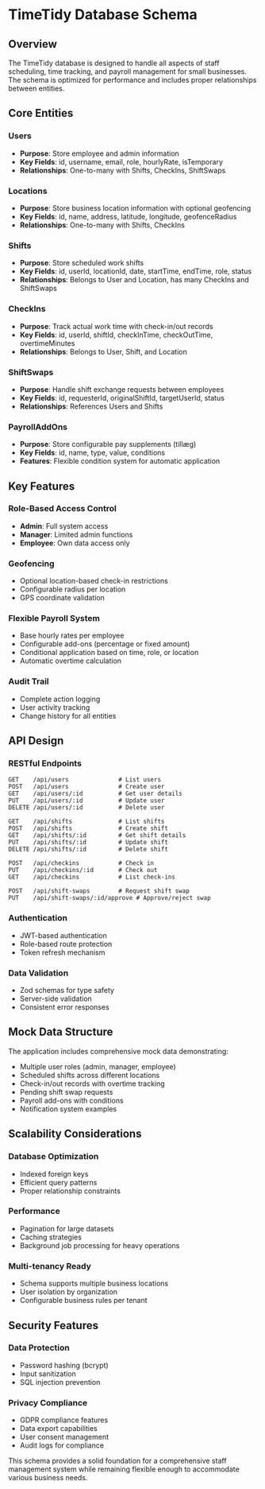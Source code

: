 # TimeTidy Database Schema

## Overview

The TimeTidy database is designed to handle all aspects of staff scheduling, time tracking, and payroll management for small businesses. The schema is optimized for performance and includes proper relationships between entities.

## Core Entities

### Users
- **Purpose**: Store employee and admin information
- **Key Fields**: id, username, email, role, hourlyRate, isTemporary
- **Relationships**: One-to-many with Shifts, CheckIns, ShiftSwaps

### Locations
- **Purpose**: Store business location information with optional geofencing
- **Key Fields**: id, name, address, latitude, longitude, geofenceRadius
- **Relationships**: One-to-many with Shifts, CheckIns

### Shifts
- **Purpose**: Store scheduled work shifts
- **Key Fields**: id, userId, locationId, date, startTime, endTime, role, status
- **Relationships**: Belongs to User and Location, has many CheckIns and ShiftSwaps

### CheckIns
- **Purpose**: Track actual work time with check-in/out records
- **Key Fields**: id, userId, shiftId, checkInTime, checkOutTime, overtimeMinutes
- **Relationships**: Belongs to User, Shift, and Location

### ShiftSwaps
- **Purpose**: Handle shift exchange requests between employees
- **Key Fields**: id, requesterId, originalShiftId, targetUserId, status
- **Relationships**: References Users and Shifts

### PayrollAddOns
- **Purpose**: Store configurable pay supplements (tillæg)
- **Key Fields**: id, name, type, value, conditions
- **Features**: Flexible condition system for automatic application

## Key Features

### Role-Based Access Control
- **Admin**: Full system access
- **Manager**: Limited admin functions
- **Employee**: Own data access only

### Geofencing
- Optional location-based check-in restrictions
- Configurable radius per location
- GPS coordinate validation

### Flexible Payroll System
- Base hourly rates per employee
- Configurable add-ons (percentage or fixed amount)
- Conditional application based on time, role, or location
- Automatic overtime calculation

### Audit Trail
- Complete action logging
- User activity tracking
- Change history for all entities

## API Design

### RESTful Endpoints
```
GET    /api/users              # List users
POST   /api/users              # Create user
GET    /api/users/:id          # Get user details
PUT    /api/users/:id          # Update user
DELETE /api/users/:id          # Delete user

GET    /api/shifts             # List shifts
POST   /api/shifts             # Create shift
GET    /api/shifts/:id         # Get shift details
PUT    /api/shifts/:id         # Update shift
DELETE /api/shifts/:id         # Delete shift

POST   /api/checkins           # Check in
PUT    /api/checkins/:id       # Check out
GET    /api/checkins           # List check-ins

POST   /api/shift-swaps        # Request shift swap
PUT    /api/shift-swaps/:id/approve # Approve/reject swap
```

### Authentication
- JWT-based authentication
- Role-based route protection
- Token refresh mechanism

### Data Validation
- Zod schemas for type safety
- Server-side validation
- Consistent error responses

## Mock Data Structure

The application includes comprehensive mock data demonstrating:
- Multiple user roles (admin, manager, employee)
- Scheduled shifts across different locations
- Check-in/out records with overtime tracking
- Pending shift swap requests
- Payroll add-ons with conditions
- Notification system examples

## Scalability Considerations

### Database Optimization
- Indexed foreign keys
- Efficient query patterns
- Proper relationship constraints

### Performance
- Pagination for large datasets
- Caching strategies
- Background job processing for heavy operations

### Multi-tenancy Ready
- Schema supports multiple business locations
- User isolation by organization
- Configurable business rules per tenant

## Security Features

### Data Protection
- Password hashing (bcrypt)
- Input sanitization
- SQL injection prevention

### Privacy Compliance
- GDPR compliance features
- Data export capabilities
- User consent management
- Audit logs for compliance

This schema provides a solid foundation for a comprehensive staff management system while remaining flexible enough to accommodate various business needs. 